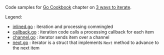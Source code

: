 Code samples for <a href="https://blog.kowalczyk.info/book/go-cookbook.html">Go Cookbook</a> chapter on
<a href="">3 ways to iterate</a>.

Legend:

* <a href="inlined.go">inlined.go</a> : iteration and processing commingled
* <a href="callback.go">callback.go</a> : iteration code calls a processing callback for each item
* <a href="channel.go">channel.go</a> : iterator sends item over a channel
* <a href="next.go">next.go</a> : iterator is a struct that implements `Next` method to advance to the next item
